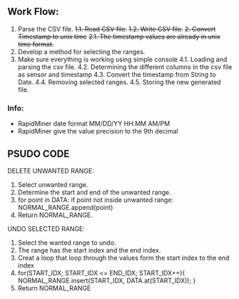 ## Work Flow:
1. Parse the CSV file.
~~1.1. Read CSV file.~~
~~1.2. Write CSV file.~~
~~2. Convert Timestamp to unix time~~
~~2.1. The timestamp values are already in unix time format.~~
3. Develop a method for selecting the ranges.
4. Make sure everything is working using simple console
4.1. Loading and parsing the csv file.
4.2. Determining the different columns in the csv file as sensor and timestamp
4.3. Convert the timestamp from String to Date.
4.4. Removing selected ranges.
4.5. Storing the new generated file.

### Info:
* RapidMiner date format MM/DD/YY HH:MM AM/PM
* RapidMiner give the value precision to the 9th decimal


## PSUDO CODE
DELETE UNWANTED RANGE:
1. Select unwanted range.
2. Determine the start and end of the unwanted range.
3. for point in DATA:
	if point not inside unwanted range:
		NORMAL_RANGE.append(point)
4. Return NORMAL_RANGE.

UNDO SELECTED RANGE:
1. Select the wanted range to undo.
2. The range has the start index and the end index.
3. Creat a loop that loop through the values form the start index to the end index
4. for(START_IDX; START_IDX <= END_IDX; START_IDX++){
	NORMAL_RANGE.insert(START_IDX, DATA.at(START_IDX));
}
5. Return NORMAL_RANGE